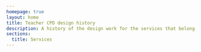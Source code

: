 ```yaml
---
homepage: true
layout: home
title: Teacher CPD design history
description: A history of the design work for the services that belong to the continuing professional development (CPD) programme for teachers
sections:
  title: Services
---
```


